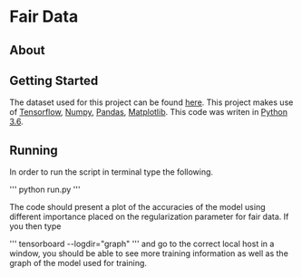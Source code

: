 # Fair Data

## About


## Getting Started

The dataset used for this project can be found [here](https://www.kaggle.com/danofer/compass). This project makes use of [Tensorflow](https://www.tensorflow.org/), [Numpy](http://www.numpy.org/), [Pandas](https://pandas.pydata.org/), [Matplotlib](https://matplotlib.org/). This code was writen in [Python 3.6](https://www.python.org/downloads/release/python-367/). 

## Running 

In order to run the script in terminal type the following. 

'''
python run.py
'''

The code should present a plot of the accuracies of the model using different importance placed on the regularization parameter for fair data. If you then type 

'''
tensorboard --logdir="graph"
'''
and go to the correct local host in a window, you should be able to see more training information as well as the graph of the model used for training. 

